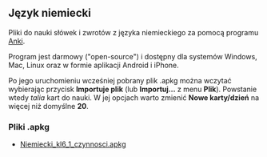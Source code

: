 ## Język niemiecki

Pliki do nauki słówek i zwrotów z języka niemieckiego za pomocą programu [Anki](https://apps.ankiweb.net).

Program jest darmowy ("open-source") i dostępny dla systemów Windows, Mac, Linux oraz w formie aplikacji Android i iPhone.

Po jego uruchomieniu wcześniej pobrany plik .apkg można wczytać wybierając przycisk **Importuje plik** (lub **Importuj...** z menu **Plik**). Powstanie wtedy *talia* kart do nauki. W jej opcjach warto zmienić **Nowe karty/dzień** na więcej niż domyślne **20**.

### Pliki .apkg

- [Niemiecki_kl6_1_czynnosci.apkg](https://github.com/mwoloszyn/sp4/raw/master/Niemiecki_kl6_1_czynnosci.apkg)
